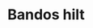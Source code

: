 ---
layout: item
title: Bandos hilt
item-id: 11812
datatable: true
id: 11812
name: "Bandos hilt"
members: true
lowalch: 200000
highalch: 300000
examine: "Brimming with potential."
monsters:
  - id: 2215
    name: "General Graardor"
    members: true
    combat_level: 624
    wiki_url: "https://oldschool.runescape.wiki/w/General_Graardor"
    drops:
      - quantity: "1"
        rarity: 0.001968503937007874
    image: "https://oldschool.runescape.wiki/images/thumb/b/b8/General_Graardor.png/280px-General_Graardor.png?4dd90"
---